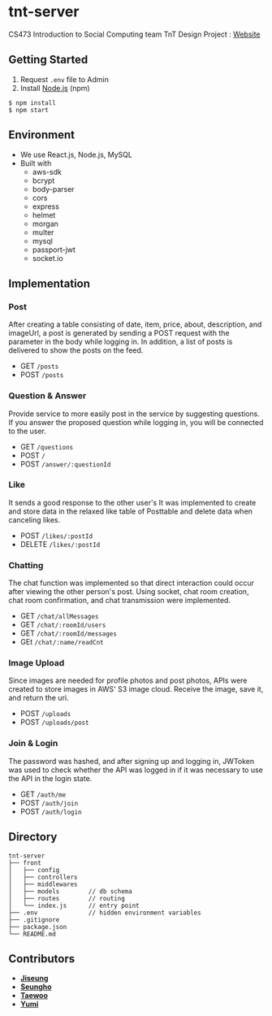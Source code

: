 # tnt-server

CS473 Introduction to Social Computing team TnT Design Project : [Website](http://tmintalk.com)
## Getting Started
1. Request `.env` file to Admin
2. Install [Node.js](https://nodejs.org/en/) \(npm\)

```
$ npm install
$ npm start
```


## Environment
- We use React.js, Node.js, MySQL
- Built with
  + aws-sdk
  + bcrypt
  + body-parser
  + cors
  + express
  + helmet
  + morgan
  + multer
  + mysql
  + passport-jwt
  + socket.io

## Implementation
### Post
After creating a table consisting of date, item, price, about, description, and imageUrl, a post is generated by sending a POST request with the parameter in the body while logging in. In addition, a list of posts is delivered to show the posts on the feed.

- GET `/posts`
- POST `/posts`

### Question & Answer
Provide service to more easily post in the service by suggesting questions. If you answer the proposed question while logging in, you will be connected to the user.

- GET `/questions`
- POST `/`
- POST `/answer/:questionId`

### Like
It sends a good response to the other user's It was implemented to create and store data in the relaxed like table of Posttable and delete data when canceling likes.

- POST `/likes/:postId`
- DELETE `/likes/:postId`

### Chatting
The chat function was implemented so that direct interaction could occur after viewing the other person's post. Using socket, chat room creation, chat room confirmation, and chat transmission were implemented.

- GET `/chat/allMessages`
- GET `/chat/:roomId/users`
- GET `/chat/:roomId/messages`
- GEt `/chat/:name/readCnt`

### Image Upload
Since images are needed for profile photos and post photos, APIs were created to store images in AWS' S3 image cloud. Receive the image, save it, and return the uri.

- POST `/uploads`
- POST `/uploads/post`

### Join & Login
The password was hashed, and after signing up and logging in, JWToken was used to check whether the API was logged in if it was necessary to use the API in the login state.

- GET `/auth/me`
- POST `/auth/join`
- POST `/auth/login`

## Directory

```text
tnt-server
├── front
│   ├── config
│   ├── controllers
│   ├── middlewares
│   ├── models        // db schema
│   ├── routes        // routing
│   └── index.js      // entry point
├── .env              // hidden environment variables
├── .gitignore
├── package.json
└── README.md
```

## Contributors

* [**Jiseung**](https://github.com/micko6420)
* [**Seungho**](https://github.com/TheStarkor)
* [**Taewoo**](https://github.com/T-dubb)
* [**Yumi**](https://github.com/woomoo00)
